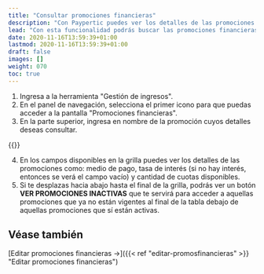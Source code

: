 ```yaml
---
title: "Consultar promociones financieras"
description: "Con Paypertic puedes ver los detalles de las promociones financieras que se aplicarán a los tickets dependiendo de los medios de pago que se elijan."
lead: "Con esta funcionalidad podrás buscar las promociones financieras que se hayan generado anteriormente. Puedes realizar la búsqueda usando el filtros. Desde esta pantalla, puedes editar una promoción y sus criterios desde esta pantalla si tienes permisos."
date: 2020-11-16T13:59:39+01:00
lastmod: 2020-11-16T13:59:39+01:00
draft: false
images: []
weight: 070
toc: true
---
```


1. Ingresa a la herramienta "Gestión de ingresos".
1. En el panel de navegación, selecciona el primer icono para que puedas acceder a la pantalla "Promociones financieras".
1. En la parte superior, ingresa en nombre de la promoción cuyos detalles deseas consultar.

{{<note text="La grilla de búsqueda se irá filtrando automáticamente dependiendo del nombre que ingreses en el campo de búsqueda. En los títulos de las columnas de la grilla puedes usar las flechas para ordenar los datos de manera ascendente o descendente. Desde esta grilla también puedes activar o desactivar una promoción. Además, al hacer clic en el icono de lápiz podrás editar los datos de la promoción seleccionada.">}}

4. En los campos disponibles en la grilla puedes ver los detalles de las promociones como: medio de pago, tasa de interés (si no hay interés, entonces se verá el campo vacío) y cantidad de cuotas disponibles. 
5. Si te desplazas hacia abajo hasta el final de la grilla, podrás ver un botón **VER PROMOCIONES INACTIVAS** que te servirá para acceder a aquellas promociones que ya no están vigentes al final de la tabla debajo de aquellas promociones que sí están activas.

## Véase también

[Editar promociones financieras →]({{< ref "editar-promosfinancieras" >}} "Editar promociones financieras")
